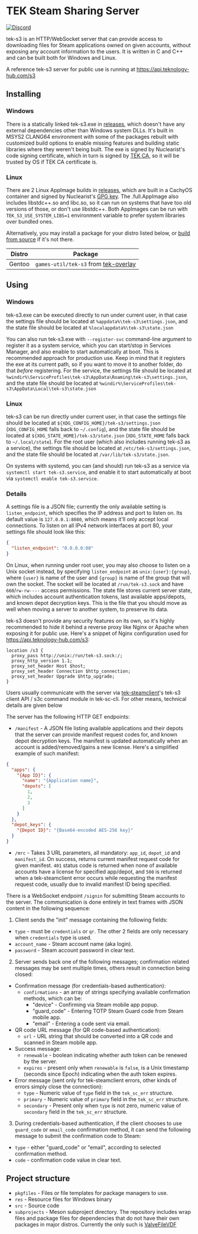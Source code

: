 # TEK Steam Sharing Server
[![Discord](https://img.shields.io/discord/937821572285206659?style=flat-square&label=Discord&logo=discord&logoColor=white&color=7289DA)](https://discord.gg/JBUgcwvpfc)

tek-s3 is an HTTP/WebSocket server that can provide access to downloading files for Steam applications owned on given accounts, without exposing any account information to the users. It is written in C and C++ and can be built both for Windows and Linux.

A reference tek-s3 server for public use is running at https://api.teknology-hub.com/s3

## Installing

### Windows

There is a statically linked tek-s3.exe in [releases](https://github.com/teknology-hub/tek-s3/releases), which doesn't have any external dependencies other than Windows system DLLs. It's built in MSYS2 CLANG64 environment with some of the packages rebuilt with customized build options to enable missing features and building static libraries where they weren't being built. The exe is signed by Nuclearist's code signing certificate, which in turn is signed by [TEK CA](https://teknology-hub.com/public-keys/ca.crt), so it will be trusted by OS if TEK CA certificate is.

### Linux

There are 2 Linux AppImage builds in [releases](https://github.com/teknology-hub/tek-s3/releases), which are built in a CachyOS container and signed by Nuclearist's [GPG key](https://teknology-hub.com/public-keys/nuclearist.asc). The .full.AppImage also includes libstdc++.so and libc.so, so it can run on systems that have too old versions of those, or don't use libstdc++. Both AppImages can be run with `TEK_S3_USE_SYSTEM_LIBS=1` environment variable to prefer system libraries over bundled ones.

Alternatively, you may install a package for your distro listed below, or [build from source](https://github.com/teknology-hub/tek-s3/blob/main/BUILD.md) if it's not there.

|Distro|Package|
|-|-|
|Gentoo|`games-util/tek-s3` from [tek-overlay](https://github.com/teknology-hub/tek-overlay)|

## Using

### Windows

tek-s3.exe can be executed directly to run under current user, in that case the settings file should be located at `%appdata%\tek-s3\settings.json`, and the state file should be located at `%localappdata%\tek-s3\state.json`

You can also run tek-s3.exe with `--register-svc` command-line argument to register it as a system service, which you can start/stop in Services Manager, and also enable to start automatically at boot. This is recommended approach for production use. Keep in mind that it registers the exe at its current path, so if you want to move it to another folder, do that *before* registering. For the service, the settings file should be located at `%windir%\ServiceProfiles\tek-s3\AppData\Roaming\tek-s3\settings.json`, and the state file should be located at `%windir%\ServiceProfiles\tek-s3\AppData\Local\tek-s3\state.json`

### Linux

tek-s3 can be run directly under current user, in that case the settings file should be located at `${XDG_CONFIG_HOME}/tek-s3/settings.json` (`XDG_CONFIG_HOME` falls back to `~/.config`), and the state file should be located at `${XDG_STATE_HOME}/tek-s3/state.json` (`XDG_STATE_HOME` falls back to `~/.local/state`). For the root user (which also includes running tek-s3 as a service), the settings file should be located at `/etc/tek-s3/settings.json`, and the state file should be located at `/var/lib/tek-s3/state.json`.

On systems with systemd, you can (and should) run tek-s3 as a service via `systemctl start tek-s3.service`, and enable it to start automatically at boot via `systemctl enable tek-s3.service`.

### Details

A settings file is a JSON file; currently the only available setting is `listen_endpoint`, which specifies the IP address and port to listen on. Its default value is `127.0.0.1:8080`, which means it'll only accept local connections. To listen on all IPv4 network interfaces at port 80, your settings file should look like this:
```json
{
  "listen_endpoint": "0.0.0.0:80"
}
```
On Linux, when running under root user, you may also choose to listen on a Unix socket instead, by specifying `listen_endpoint` as `unix:{user}:{group}`, where `{user}` is name of the user and `{group}` is name of the group that will own the socket. The socket will be located at `/run/tek-s3.sock` and have `660`/`rw-rw----` access permissions. The state file stores current server state, which includes account authentication tokens, last available apps/depots, and known depot decryption keys. This is the file that you should move as well when moving a server to another system, to preserve its data.

tek-s3 doesn't provide any security features on its own, so it's highly recommended to hide it behind a reverse proxy like Nginx or Apache when exposing it for public use. Here's a snippet of Nginx configuration used for https://api.teknology-hub.com/s3:
```nginx
location /s3 {
  proxy_pass http://unix:/run/tek-s3.sock:/;
  proxy_http_version 1.1;
  proxy_set_header Host $host;
  proxy_set_header Connection $http_connection;
  proxy_set_header Upgrade $http_upgrade;
}
```

Users usually communicate with the server via [tek-steamclient](https://github.com/teknology-hub/tek-steamclient)'s tek-s3 client API / s3c command module in tek-sc-cli. For other means, technical details are given below

The server has the following HTTP GET endpoints:
- `/manifest` - A JSON file listing available applications and their depots that the server can provide manifest request codes for, and known depot decryption keys. The manifest is updated automatically when an account is added/removed/gains a new license. Here's a simplified example of such manifest:
```json
{
  "apps": {
    "{App ID}": {
      "name": "{Application name}",
      "depots": [
        1,
        2,
        3
      ]
    }
  },
  "depot_keys": {
    "{Depot ID}": "{Base64-encoded AES-256 key}"
  }
}
```
- `/mrc` - Takes 3 URL parameters, all mandatory: `app_id`, `depot_id` and `manifest_id`. On success, returns current manifest request code for given manifest. `401` status code is returned when none of available accounts have a license for specified app/depot, and `500` is returned when a tek-steamclient error occurs while requesting the manifest request code, usually due to invalid manifest ID being specified.

There is a WebSocket endpoint `/signin` for submitting Steam accounts to the server. The communication is done entirely in text frames with JSON content in the following sequence:
1. Client sends the "init" message containing the following fields:
  - `type` - must be `credentials` or `qr`. The other 2 fields are only necessary when `credentials` type is used.
  - `account_name` - Steam account name (aka login).
  - `password` - Steam account password in clear text.
2. Server sends back one of the following messages; confirmation related messages may be sent multiple times, others result in connection being closed:
  - Confirmation message (for credentials-based authentication):
    + `confirmations` - an array of strings specifying available confirmation methods, which can be:
      - "device" - Confirming via Steam mobile app popup.
      - "guard_code" - Entering TOTP Steam Guard code from Steam mobile app.
      - "email" - Entering a code sent via email.
  - QR code URL message (for QR code-based authentication):
    + `url` - URL string that should be converted into a QR code and scanned in Steam mobile app.
  - Success message:
    + `renewable` - boolean indicating whether auth token can be renewed by the server.
    + `expires` - present only when `renewable` is `false`, is a Unix timestamp (seconds since Epoch) indicating when the auth token expires.
  - Error message (sent only for tek-steamclient errors, other kinds of errors simply close the connection):
    + `type` - Numeric value of `type` field in the `tek_sc_err` structure.
    + `primary` - Numeric value of `primary` field in the `tek_sc_err` structure.
    + `secondary` - Present only when `type` is not zero, numeric value of `secondary` field in the `tek_sc_err` structure.
3. During credentials-based authentication, if the client chooses to use `guard_code` or `email_code` confirmation method, it can send the following message to submit the confirmation code to Steam:
  - `type` - either "guard_code" or "email", according to selected confirmation method.
  - `code` - confirmation code value in clear text.

## Project structure

- `pkgfiles` - Files or file templates for package managers to use.
- `res` - Resource files for Windows binary
- `src` - Source code
- `subprojects` - Meson subproject directory. The repository includes wrap files and package files for dependencies that do not have their own packages in major distros. Currently the only such is [ValveFileVDF](https://github.com/TinyTinni/ValveFileVDF)
